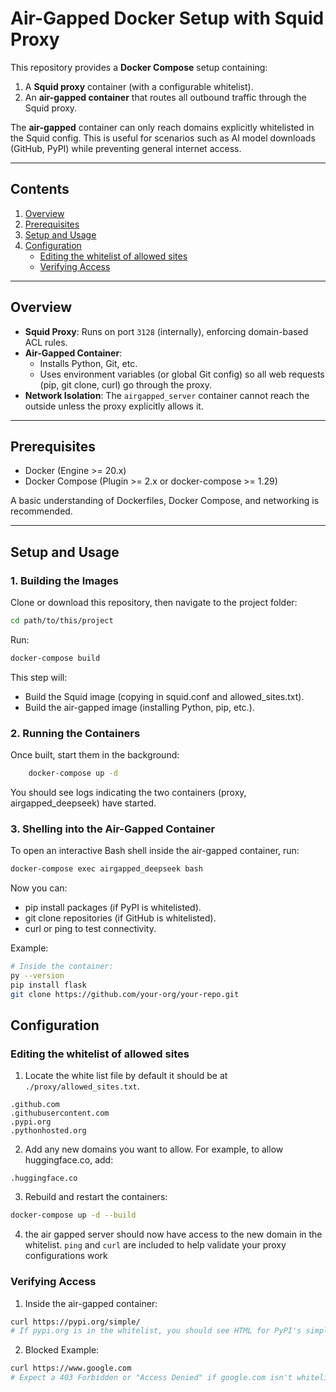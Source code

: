 # Air-Gapped Docker Setup with Squid Proxy

This repository provides a **Docker Compose** setup containing:

1. A **Squid proxy** container (with a configurable whitelist).  
2. An **air-gapped container** that routes all outbound traffic through the Squid proxy.  

The **air-gapped** container can only reach domains explicitly whitelisted in the Squid config. This is useful for scenarios such as AI model downloads (GitHub, PyPI) while preventing general internet access.

---

## Contents

1. [Overview](#overview)  
2. [Prerequisites](#prerequisites)  
3. [Setup and Usage](#setup-and-usage)
4. [Configuration](#Configuration)
    * [Editing the whitelist of allowed sites](#editing-the-whitelist-of-allowed-sites)
    * [Verifying Access](#verifying-access)

---

## Overview

- **Squid Proxy**: Runs on port `3128` (internally), enforcing domain-based ACL rules.  
- **Air-Gapped Container**:  
  - Installs Python, Git, etc.  
  - Uses environment variables (or global Git config) so all web requests (pip, git clone, curl) go through the proxy.  
- **Network Isolation**: The `airgapped_server` container cannot reach the outside unless the proxy explicitly allows it.

---

## Prerequisites

- Docker (Engine >= 20.x)  
- Docker Compose (Plugin >= 2.x or docker-compose >= 1.29)  

A basic understanding of Dockerfiles, Docker Compose, and networking is recommended.

---

## Setup and Usage

### 1. Building the Images

Clone or download this repository, then navigate to the project folder:
```bash
cd path/to/this/project
```
Run:
```bash
docker-compose build
```
This step will:
* Build the Squid image (copying in squid.conf and allowed_sites.txt).
* Build the air-gapped image (installing Python, pip, etc.).

### 2. Running the Containers

Once built, start them in the background:
```bash
    docker-compose up -d
```
You should see logs indicating the two containers (proxy, airgapped_deepseek) have started.

### 3. Shelling into the Air-Gapped Container

To open an interactive Bash shell inside the air-gapped container, run:

```bash
docker-compose exec airgapped_deepseek bash
```
Now you can:
* pip install packages (if PyPI is whitelisted).
* git clone repositories (if GitHub is whitelisted).
* curl or ping to test connectivity.

Example:
```bash
# Inside the container:
py --version
pip install flask
git clone https://github.com/your-org/your-repo.git
```

## Configuration
### Editing the whitelist of allowed sites
1. Locate the white list file by default it should be at `./proxy/allowed_sites.txt`.
```
.github.com
.githubusercontent.com
.pypi.org
.pythonhosted.org
```
2. Add any new domains you want to allow. For example, to allow huggingface.co, add:

```
.huggingface.co
```
3. Rebuild and restart the containers:

```bash
docker-compose up -d --build
```
4. the air gapped server should now have access to the new domain in the whitelist. `ping` and `curl` are included to help validate your proxy configurations work
### Verifying Access
1. Inside the air-gapped container:
```bash
curl https://pypi.org/simple/
# If pypi.org is in the whitelist, you should see HTML for PyPI's simple index.
```
2. Blocked Example:
```bash
curl https://www.google.com
# Expect a 403 Forbidden or "Access Denied" if google.com isn't whitelisted.
```






